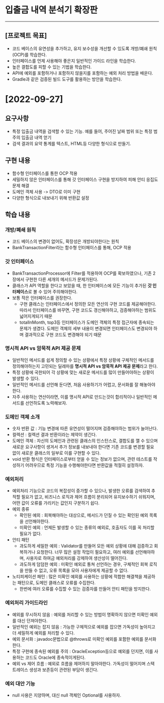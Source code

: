 # 입출금 내역 분석기 확장판

---

## [프로젝트 목표]

- 코드 베이스의 유연성을 추가하고, 유지 보수성을 개선할 수 있도록 개방/폐쇄 원칙 (OCP)를 학습한다.
- 인터페이스를 언제 사용해야 좋은지 일반적인 가이드 라인을 학습한다.
- 높은 결합도를 피할 수 있는 기법을 학습한다.
- API에 예외를 포함하거나 포함하지 않을지를 포함하는 예외 처리 방법을 배운다.
- Gradle과 같은 검증된 빌드 도구를 활용하는 방안을 학습한다.

# [2022-09-27]

## 요구사항

- 특정 입출금 내역을 검색할 수 있는 기능. 예를 들어, 주어진 날짜 범위 또는 특정 범주의 입출금 내역 얻기
- 검색 결과의 요약 통계를 텍스트, HTML등 다양한 형식으로 만들기.

## 구현 내용
- 함수형 인터페이스를 통한 OCP 적용
- 세밀하지 않은 인터페이스를 통해 갓 인터페이스 구현을 방지하여 피해 안티 응집도 문제 해결
- 도메인 객체 사용 -> DTO로 이미 구현
- 다양한 형식으로 내보내기 위해 반환값 설정


## 학습 내용

### 개방/폐쇄 원칙
- 코드 베이스의 변경이 없어도, 확장성은 개방되야한다는 원칙
- BankTransactionFilter라는 함수형 인터페이스를 통해, OCP 적용

### 갓 인터페이스
- BankTransactionProcessor에 Filter를 적용하여 OCP를 확보하였으나, 기존 2장에서 구현한 다른 세개의 메서드가 문제가된다.
- 클래스가 API 역할을 한다고 보았을 때, 한 인터페이스에 모든 기능이 추가된 **갓 인터페이스**로 볼 수 있어 주의해야한다.
- 보통 작은 인터페이스를 권장한다.
  - 구현 클래스는 인터페이스에서 정의한 모든 연산의 구현 코드를 제공해야한다. 따라서 인터페이스를 바꾸면, 구현 코드도 갱신해야하고, 검증해야하는 범위도 넓어지게되기 때문
  - totalInMonth, top3등 인터페이스가 도메인 객체의 특정 접근자에 종속되는 문제가 생겼다. 도메인 객체의 세부 내용이 변경되면 인터페이스도 변경되야 하며 결과적으로 구현 코드도 변경해야 되기 때문

### 명시적 API vs 암묵적 API 제공 문제

- 일반적인 메서드를 쉽게 정의할 수 있는 상황에서 특정 상황에 구체적인 메서드를 정의해야하는지 고민되는 딜레마를 **명시적 API vs 암묵적 API 제공 문제**라고 한다.
- 특정 상황에 국한되어 각 상황에 맞는 새로운 메서드를 많이 만들어야하는 상황이 발생할 수 있다.
- 일반적인 메서드를 선언해 둔다면, 처음 사용하기가 어렵고, 문서화를 잘 해놓아야 한다.
- 자주 사용하는 연산이라면, 이를 명시적 API로 만드는것이 합리적이나 일반적인 메서드를 선언하도록 노력해보자.

### 도메인 객체 소개

- 숫자 반환 값 : 기능 변경에 따른 유연성이 떨어지며 검증해야하는 범위가 늘어난다.
- 컬렉션 : 컬렉션 결과 반환이라는 제약이 생긴다.
- 도메인 객체 : 자신의 도메인과 관련된 클래스의 인스턴스로, 결합도를 깰 수 있으며 새로운 요구사항이 생겨서 추가 정보를 내보내야 한다면 기존 코드를 변경할 필요 없이 새로운 클래스의 일부로 이를 구현할 수 있다.
- void 반환 형식은 인터페이스로부터 얻을 수 있는 정보가 없으며, 관련 테스트를 작성하기 어려우므로 특정 기능을 수행해야한다면 반환값을 적절히 설정하자.

### 예외처리

- 예외처리 기능으로 코드의 복잡성이 증가할 수 있으나, 발생한 오류를 검색하여 추적할 필요가 없고, 비즈니스 로직과 제어 흐름이 분리되어 유지보수하기 쉬워지며, 어떤 값이 오류를 가리키는 값인지 구분하기 쉽다.
- 예외 종류
  - 확인된 예외 : 회복해야하는 대상으로, 메서드가 던질 수 있는 확인된 예외 목록을 선언해야한다.
  - 미확인 예외 : 언제든 발생할 수 있는 종류의 예외로, 호출자도 이를 꼭 처리할 필요가 없다.
- 안티 패턴
  - 과도하게 세밀한 예외 : Validator를 만들어 모든 예외 상황에 대해 검증하고 회복하거나 요청한다. 너무 많은 설정 작업이 필요하고, 여러 예외를 선언해야하며, 사용자로 하여금 예외처리를 강제하여 생산성이 떨어진다.
  - 과도하게 덤덤한 예외 : 미확인 예외로 퉁쳐 선언하는 경우, 구체적인 회복 로직을 만들 수 없고, 오류 목록을 모아 사용자에게 제공할 수 없다.
- 노티피케이션 패턴 : 많은 미확인 예외를 사용하는 상황에 적합한 해결책을 제공하는 패턴으로, 도메인 클래스로 오류를 수집한다.
  - 한번에 여러 오류를 수집할 수 있는 검증자를 만들어 안티 패턴을 방지한다.

### 예외처리 가이드라인

- 예외를 무시하지 않음 : 예외를 처리할 수 있는 방법이 명확하지 않으면 미확인 예외를 대신 던져야한다.
- 일반적인 예외는 잡지 않음 : 가능한 구체적으로 예외를 잡으면 가독성이 높아지고 더 세밀하게 예외를 처리할 수 있다. 
- 예외 문서화 : javadoc문법으로 @throws로 미확인 예외를 포함한 예외를 문서화한다.
- 특정 구현에 종속된 예외를 주의 : OracleException등으로 예외를 던지면, 이를 사용하는 코드도 Oracle에 종속적이게된다.
- 예외 vs 제어 흐름 : 예외로 흐름을 제어하지 말아야한다. 가독성이 떨어지며 스택 트레이스 생성과 보존등이 관련된 부담이 생긴다.

### 예외 대안 기능

- null 사용은 지양하며, 대신 null 객체인 Optional<T>를 사용하자.
